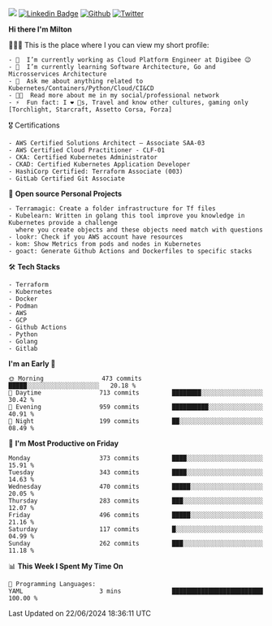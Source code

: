 ![](https://komarev.com/ghpvc/?username=miltlima&color=blueviolet) [![Linkedin Badge](https://img.shields.io/badge/-LinkedIn-blue?style=flat-square&logo=Linkedin&logoColor=white&link=https://www.linkedin.com/in/miltonlimaj/)](https://www.linkedin.com/in/miltonlimaj/) [![Github](https://img.shields.io/github/followers/miltlima?style=social)](https://github.com/miltlima?tab=followers) [![Twitter](https://img.shields.io/twitter/follow/milt_lima?style=social)](https://twitter.com/milt_lima)
 


     
**Hi there I'm Milton**

👨🏽‍💻 This is the place where I you can view my short profile:
```text
- 🔭  I’m currently working as Cloud Platform Engineer at Digibee 😉
- 🌱  I’m currently learning Software Architecture, Go and Microsservices Architecture
- 💬  Ask me about anything related to Kubernetes/Containers/Python/Cloud/CI&CD
- 👨‍💻  Read more about me in my social/professional network
- ⚡  Fun fact: I ❤️ 🐶s, Travel and know other cultures, gaming only [Torchlight, Starcraft, Assetto Corsa, Forza]
```
🎖 Certifications
```text
- AWS Certified Solutions Architect – Associate SAA-03
- AWS Certified Cloud Practitioner - CLF-01
- CKA: Certified Kubernetes Administrator
- CKAD: Certified Kubernetes Application Developer
- HashiCorp Certified: Terraform Associate (003)
- GitLab Certified Git Associate
```
📐 **Open source Personal Projects**

```text
- Terramagic: Create a folder infrastructure for Tf files
- Kubelearn: Written in golang this tool improve you knowledge in Kubernetes provide a challenge
  where you create objects and these objects need match with questions
- lookr: Check if you AWS account have resources
- kom: Show Metrics from pods and nodes in Kubernetes
- goact: Generate Github Actions and Dockerfiles to specific stacks
```
🛠 **Tech Stacks**

```text
- Terraform
- Kubernetes
- Docker
- Podman
- AWS
- GCP
- Github Actions
- Python
- Golang
- Gitlab
```         

<!--START_SECTION:waka-->
**I'm an Early 🐤** 

```text
🌞 Morning                473 commits         █████░░░░░░░░░░░░░░░░░░░░   20.18 % 
🌆 Daytime                713 commits         ████████░░░░░░░░░░░░░░░░░   30.42 % 
🌃 Evening                959 commits         ██████████░░░░░░░░░░░░░░░   40.91 % 
🌙 Night                  199 commits         ██░░░░░░░░░░░░░░░░░░░░░░░   08.49 % 
```
📅 **I'm Most Productive on Friday** 

```text
Monday                   373 commits         ████░░░░░░░░░░░░░░░░░░░░░   15.91 % 
Tuesday                  343 commits         ████░░░░░░░░░░░░░░░░░░░░░   14.63 % 
Wednesday                470 commits         █████░░░░░░░░░░░░░░░░░░░░   20.05 % 
Thursday                 283 commits         ███░░░░░░░░░░░░░░░░░░░░░░   12.07 % 
Friday                   496 commits         █████░░░░░░░░░░░░░░░░░░░░   21.16 % 
Saturday                 117 commits         █░░░░░░░░░░░░░░░░░░░░░░░░   04.99 % 
Sunday                   262 commits         ███░░░░░░░░░░░░░░░░░░░░░░   11.18 % 
```


📊 **This Week I Spent My Time On** 

```text
💬 Programming Languages: 
YAML                     3 mins              █████████████████████████   100.00 % 
```


 Last Updated on 22/06/2024 18:36:11 UTC
<!--END_SECTION:waka-->
